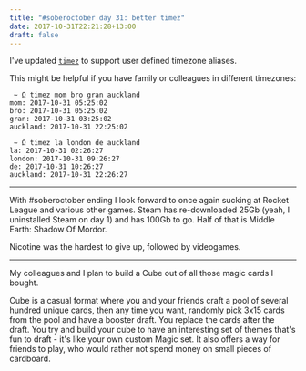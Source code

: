 ```yaml
---
title: "#soberoctober day 31: better timez"
date: 2017-10-31T22:21:28+13:00
draft: false
---
```


I've updated [`timez`](https://github.com/therealplato/timez) to support user defined timezone aliases.

This might be helpful if you have family or colleagues in different timezones:

```
 ~ Ω timez mom bro gran auckland
mom: 2017-10-31 05:25:02
bro: 2017-10-31 05:25:02
gran: 2017-10-31 03:25:02
auckland: 2017-10-31 22:25:02

 ~ Ω timez la london de auckland
la: 2017-10-31 02:26:27
london: 2017-10-31 09:26:27
de: 2017-10-31 10:26:27
auckland: 2017-10-31 22:26:27
```

---

With #soberoctober ending I look forward to once again sucking at Rocket League and various other games. Steam has re-downloaded 25Gb (yeah, I uninstalled Steam on
day 1) and has 100Gb to go. Half of that is Middle Earth: Shadow Of Mordor.

Nicotine was the hardest to give up, followed by videogames.

---

My colleagues and I plan to build a Cube out of all those magic cards I bought. 

Cube is a casual format where you and your friends craft 
a pool of several hundred unique cards, then any time you want, randomly pick 3x15 cards from the pool and have a booster draft. You replace
the cards after the draft. You try and build your cube to have an interesting set of themes that's fun to draft - it's like your own custom Magic set. It also offers a way for friends to play, who would rather not spend money on small pieces of cardboard.
